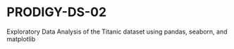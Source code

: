 # PRODIGY-DS-02
Exploratory Data Analysis of the Titanic dataset using pandas, seaborn, and matplotlib
